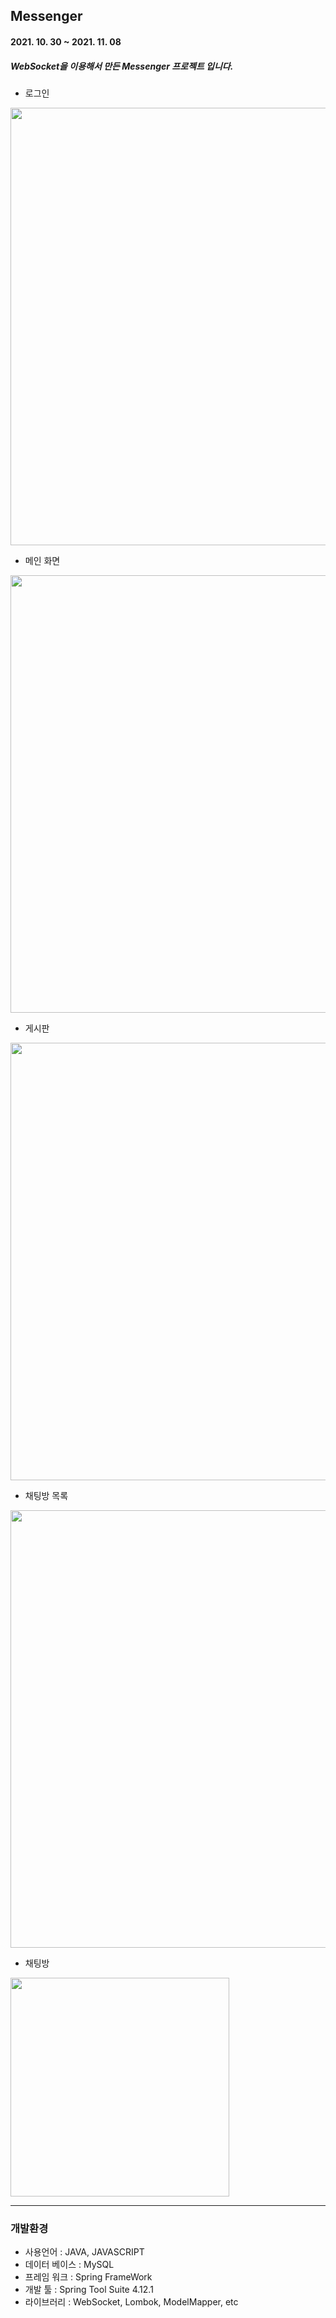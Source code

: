 ## Messenger
#### 2021. 10. 30 ~ 2021. 11. 08 
##### WebSocket을 이용해서 만든 Messenger 프로젝트 입니다.

+ 로그인
<img src="https://user-images.githubusercontent.com/66832664/141687766-9856c018-01d5-477a-9cec-0b762fb9e7bc.jpg" width="700px">

+ 메인 화면
<img src="https://user-images.githubusercontent.com/66832664/141687677-200a246f-d75e-4b86-9a56-acb3e8dfae73.jpg" width="700px">

+ 게시판
<img src="https://user-images.githubusercontent.com/66832664/141687804-27ec56cb-848b-4e56-9a50-fdf329a6c090.jpg" width="700px">

+ 채팅방 목록
<img src="https://user-images.githubusercontent.com/66832664/141687812-6bb4548a-9967-4f0c-b5b3-7ef7371c6c41.jpg" width="700px">

+ 채팅방
<img src="https://user-images.githubusercontent.com/66832664/141687809-23d788b2-b5ce-43b5-97ce-0c6b89c57b76.jpg" width="350px">


-------------------------------------------------
### 개발환경
+ 사용언어 : JAVA, JAVASCRIPT
+ 데이터 베이스 : MySQL
+ 프레임 워크  : Spring FrameWork
+ 개발 툴 : Spring Tool Suite 4.12.1
+ 라이브러리 : WebSocket, Lombok, ModelMapper, etc
